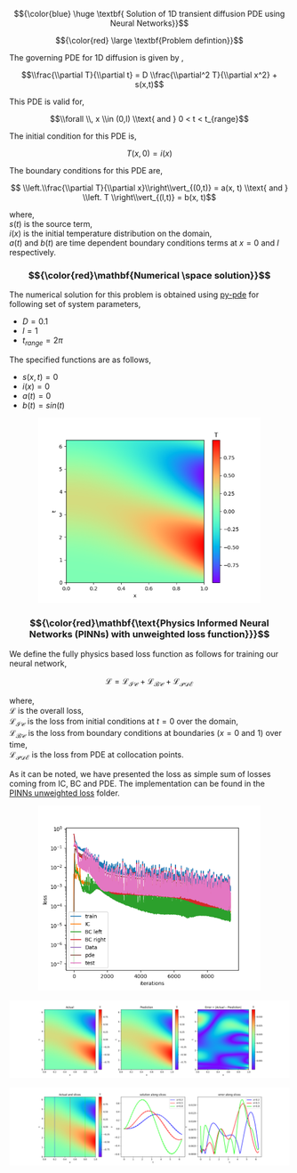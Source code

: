 $${\color{blue} \huge \textbf{ Solution of 1D transient diffusion PDE using Neural Networks}}$$ </h1>

$${\color{red} \large \textbf{Problem defintion}}$$

The governing PDE for 1D diffusion is given by ,

$$\\frac{\\partial T}{\\partial t} = D \\frac{\\partial^2 T}{\\partial x^2} + s(x,t)$$ 

This PDE is valid for,

$$\\forall \\, x \\in (0,l) \\text{ and } 0 < t < t_{range}$$

The initial condition for this PDE is, 

$$T(x, 0) = i(x) $$

The boundary conditions for this PDE are,

$$ \\left.\\frac{\\partial T}{\\partial x}\\right\\vert_{(0,t)} = a(x, t) \\text{ and } \\left. T \\right\\vert_{(l,t)} = b(x, t)$$

where,<br>
$s(t)$ is the source term,<br>
$i(x)$ is the initial temperature distribution on the domain,<br>
$a(t)$ and $b(t)$ are time dependent boundary conditions terms at $x=0$ and $l$ respectively.
<br>

### $${\color{red}\mathbf{Numerical \space solution}}$$ ###

The numerical solution for this problem is obtained using [py-pde](https://py-pde.readthedocs.io/en/latest/) for following set of system parameters,
- $D = 0.1$
- $l = 1$
- $t_{range} = 2\pi$

The specified functions are as follows,
- $s(x, t) = 0$
- $i(x) = 0$
- $a(t) = 0$
- $b(t) = sin(t)$

<p align="center">
  <img src="./PINN_unweighted_loss/only%20physics/results/ground_truth.png", width=400px>
</p>

### $${\color{red}\mathbf{\text{Physics Informed Neural Networks (PINNs) with unweighted loss function}}}$$ ###

We define the fully physics based loss function as follows for training our neural network,

$$\mathcal{L} = \mathcal{L_{IC}} + \mathcal{L_{BC}} + \mathcal{L_{PDE}}$$

where,<br>
$\mathcal{L}$ is the overall loss,<br>
$\mathcal{L_{IC}}$ is the loss from initial conditions at $t=0$ over the domain,<br>
$\mathcal{L_{BC}}$ is the loss from boundary conditions at boundaries ($x=0$ and $1$) over time,<br>
$\mathcal{L_{PDE}}$ is the loss from PDE at collocation points.<br>

As it can be noted, we have presented the loss as simple sum of losses coming from IC, BC and PDE. The implementation can be found in the [PINNs unweighted loss](./PhysicsInformedNN_unweighted/only%20physics) folder.

<p align="center">
  <img src="./PINN_unweighted_loss/only%20physics/results/losses.png", width=400px>
</p>

<p align="center">
  <img src="./PINN_unweighted_loss/only%20physics/results/contours.png">
</p>

<p align="center">
  <img src="./PINN_unweighted_loss/only%20physics/results/slices.png">
</p>
